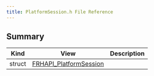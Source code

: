 ```yaml
---
title: PlatformSession.h File Reference
---
```


## Summary
| Kind | View | Description |
|------|------|-------------|
|struct|[FRHAPI_PlatformSession](/unreal-plugins/all/structfrhapi__platformsession/#structFRHAPI__PlatformSession)||
